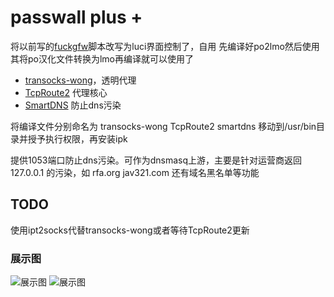 # passwall plus +

将以前写的[fuckgfw](https://github.com/yiguihai/fuckgfw)脚本改写为luci界面控制了，自用
先编译好po2lmo然后使用其将po汉化文件转换为lmo再编译就可以使用了

- [transocks-wong](https://github.com/GameXG/TcpRoute2)，透明代理   
- [TcpRoute2](https://github.com/GameXG/TcpRoute2) 代理核心   
- [SmartDNS](https://github.com/pymumu/smartdns) 防止dns污染  

将编译文件分别命名为 transocks-wong TcpRoute2 smartdns 移动到/usr/bin目录并授予执行权限，再安装ipk

提供1053端口防止dns污染。可作为dnsmasq上游，主要是针对运营商返回 127.0.0.1 的污染，如 rfa.org jav321.com 还有域名黑名单等功能

## TODO
使用ipt2socks代替transocks-wong或者等待TcpRoute2更新
### 展示图
<img src="https://github.com/yiguihai/luci-app-passwall/raw/master/view/1.png" alt="展示图" title="查看图片" />
<img src="https://github.com/yiguihai/luci-app-passwall/raw/master/view/2.png" alt="展示图" title="查看图片" />
